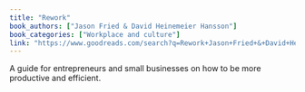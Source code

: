 ```yaml
---
title: "Rework"
book_authors: ["Jason Fried & David Heinemeier Hansson"]
book_categories: ["Workplace and culture"]
link: "https://www.goodreads.com/search?q=Rework+Jason+Fried+&+David+Heinemeier+Hansson"
---
```


A guide for entrepreneurs and small businesses on how to be more productive and efficient.
